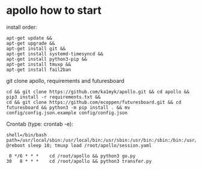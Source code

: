# apollo how to start

install order:

~~~
apt-get update &&
apt-get upgrade &&
apt-get install git &&
apt-get install systemd-timesyncd &&
apt-get install python3-pip &&
apt-get install tmuxp &&
apt-get install fail2ban
~~~
git clone apollo, requirements and futuresboard
~~~
cd && git clone https://github.com/ka1myk/apollo.git && cd apollo && pip3 install -r requirements.txt &&
cd && git clone https://github.com/ecoppen/futuresboard.git && cd futuresboard && python3 -m pip install . && mv config/config.json.example config/config.json
~~~

Crontab (type: crontab -e):
~~~
shell=/bin/bash path=/usr/local/sbin:/usr/local/bin:/usr/sbin:/usr/bin:/sbin:/bin:/usr/games:/usr/local/games:/snap/bin:/usr/local/bin/futuresboard
@reboot sleep 10; tmuxp load /root/apollo/session.yaml

 0 */6 * * *    cd /root/apollo && python3 go.py
30   8 * * *    cd /root/apollo && python3 transfer.py
~~~

